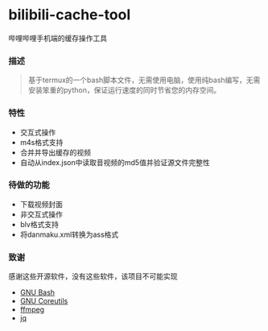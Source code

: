 # bilibili-cache-tool
哔哩哔哩手机端的缓存操作工具

### 描述

> 基于termux的一个bash脚本文件，无需使用电脑，使用纯bash编写，无需安装笨重的python，保证运行速度的同时节省您的内存空间。

### 特性

+ 交互式操作
+ m4s格式支持
+ 合并并导出缓存的视频
+ 自动从index.json中读取音视频的md5值并验证源文件完整性

### 待做的功能

+ 下载视频封面
+ 非交互式操作
+ blv格式支持
+ 将danmaku.xml转换为ass格式

### 致谢

 感谢这些开源软件，没有这些软件，该项目不可能实现

 + [GNU Bash](https://www.gnu.org/software/bash/)
 + [GNU Coreutils](https://www.gnu.org/software/coreutils/)
 + [ffmpeg](https://ffmpeg.org)
 + [jq](https://github.com/stedolan/jq)
